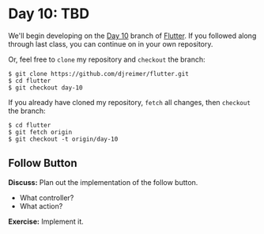 # Day 10: TBD

We'll begin developing on the [Day 10](https://github.com/djreimer/flutter/tree/day-10) branch of [Flutter](https://github.com/djreimer/flutter). If you followed along through last class, you can continue on in your own repository.

Or, feel free to `clone` my repository and `checkout` the branch:

    $ git clone https://github.com/djreimer/flutter.git
    $ cd flutter
    $ git checkout day-10

If you already have cloned my repository, `fetch` all changes, then `checkout` the branch:

    $ cd flutter
    $ git fetch origin
    $ git checkout -t origin/day-10

## Follow Button

**Discuss:** Plan out the implementation of the follow button.

- What controller?
- What action?

**Exercise:** Implement it.